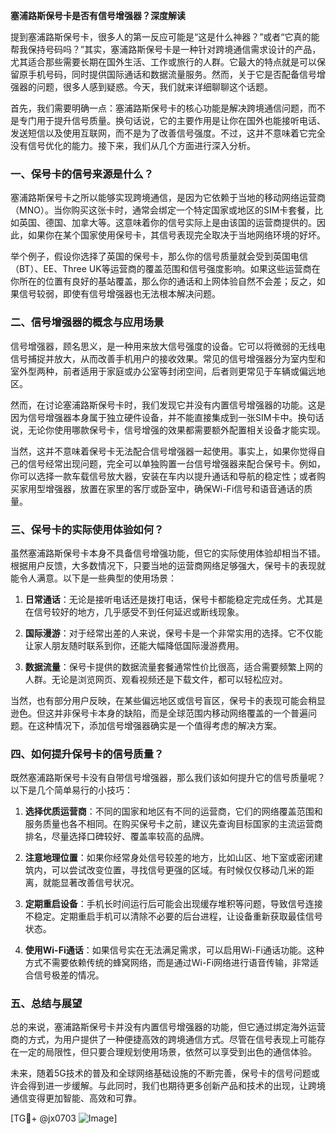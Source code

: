**塞浦路斯保号卡是否有信号增强器？深度解读**

提到塞浦路斯保号卡，很多人的第一反应可能是“这是什么神器？”或者“它真的能帮我保持号码吗？”其实，塞浦路斯保号卡是一种针对跨境通信需求设计的产品，尤其适合那些需要长期在国外生活、工作或旅行的人群。它最大的特点就是可以保留原手机号码，同时提供国际通话和数据流量服务。然而，关于它是否配备信号增强器的问题，很多人感到疑惑。今天，我们就来详细聊聊这个话题。

首先，我们需要明确一点：塞浦路斯保号卡的核心功能是解决跨境通信问题，而不是专门用于提升信号质量。换句话说，它的主要作用是让你在国外也能接听电话、发送短信以及使用互联网，而不是为了改善信号强度。不过，这并不意味着它完全没有信号优化的能力。接下来，我们从几个方面进行深入分析。

### 一、保号卡的信号来源是什么？

塞浦路斯保号卡之所以能够实现跨境通信，是因为它依赖于当地的移动网络运营商（MNO）。当你购买这张卡时，通常会绑定一个特定国家或地区的SIM卡套餐，比如英国、德国、加拿大等。这意味着你的信号实际上是由该国的运营商提供的。因此，如果你在某个国家使用保号卡，其信号表现完全取决于当地网络环境的好坏。

举个例子，假设你选择了英国的保号卡，那么你的信号质量就会受到英国电信（BT）、EE、Three UK等运营商的覆盖范围和信号强度影响。如果这些运营商在你所在的位置有良好的基站覆盖，那么你的通话和上网体验自然不会差；反之，如果信号较弱，即使有信号增强器也无法根本解决问题。

### 二、信号增强器的概念与应用场景

信号增强器，顾名思义，是一种用来放大信号强度的设备。它可以将微弱的无线电信号捕捉并放大，从而改善手机用户的接收效果。常见的信号增强器分为室内型和室外型两种，前者适用于家庭或办公室等封闭空间，后者则更常见于车辆或偏远地区。

然而，在讨论塞浦路斯保号卡时，我们发现它并没有内置信号增强器的功能。这是因为信号增强器本身属于独立硬件设备，并不能直接集成到一张SIM卡中。换句话说，无论你使用哪款保号卡，信号增强的效果都需要额外配置相关设备才能实现。

当然，这并不意味着保号卡无法配合信号增强器一起使用。事实上，如果你觉得自己的信号经常出现问题，完全可以单独购置一台信号增强器来配合保号卡。例如，你可以选择一款车载信号放大器，安装在车内以提升通话和导航的稳定性；或者购买家用型增强器，放置在家里的客厅或卧室中，确保Wi-Fi信号和语音通话的质量。

### 三、保号卡的实际使用体验如何？

虽然塞浦路斯保号卡本身不具备信号增强功能，但它的实际使用体验却相当不错。根据用户反馈，大多数情况下，只要当地的运营商网络足够强大，保号卡的表现就能令人满意。以下是一些典型的使用场景：

1. **日常通话**：无论是接听电话还是拨打电话，保号卡都能稳定完成任务。尤其是在信号较好的地方，几乎感受不到任何延迟或断线现象。
   
2. **国际漫游**：对于经常出差的人来说，保号卡是一个非常实用的选择。它不仅能让家人朋友随时联系到你，还能大幅降低国际漫游费用。
   
3. **数据流量**：保号卡提供的数据流量套餐通常性价比很高，适合需要频繁上网的人群。无论是浏览网页、观看视频还是下载文件，都可以轻松应对。

当然，也有部分用户反映，在某些偏远地区或信号盲区，保号卡的表现可能会稍显逊色。但这并非保号卡本身的缺陷，而是全球范围内移动网络覆盖的一个普遍问题。在这种情况下，添加信号增强器确实是一个值得考虑的解决方案。

### 四、如何提升保号卡的信号质量？

既然塞浦路斯保号卡没有自带信号增强器，那么我们该如何提升它的信号质量呢？以下是几个简单易行的小技巧：

1. **选择优质运营商**：不同的国家和地区有不同的运营商，它们的网络覆盖范围和服务质量也各不相同。在购买保号卡之前，建议先查询目标国家的主流运营商排名，尽量选择口碑较好、覆盖率较高的品牌。
   
2. **注意地理位置**：如果你经常身处信号较差的地方，比如山区、地下室或密闭建筑内，可以尝试改变位置，寻找信号更强的区域。有时候仅仅移动几米的距离，就能显著改善信号状况。
   
3. **定期重启设备**：手机长时间运行后可能会出现缓存堆积等问题，导致信号连接不稳定。定期重启手机可以清除不必要的后台进程，让设备重新获取最佳信号状态。

4. **使用Wi-Fi通话**：如果信号实在无法满足需求，可以启用Wi-Fi通话功能。这种方式不需要依赖传统的蜂窝网络，而是通过Wi-Fi网络进行语音传输，非常适合信号极差的情况。

### 五、总结与展望

总的来说，塞浦路斯保号卡并没有内置信号增强器的功能，但它通过绑定海外运营商的方式，为用户提供了一种便捷高效的跨境通信方式。尽管在信号表现上可能存在一定的局限性，但只要合理规划使用场景，依然可以享受到出色的通信体验。

未来，随着5G技术的普及和全球网络基础设施的不断完善，保号卡的信号问题或许会得到进一步缓解。与此同时，我们也期待更多创新产品和技术的出现，让跨境通信变得更加智能、高效和可靠。

[TG💪+ @jx0703 ![Image](https://github.com/user-attachments/assets/dbca1d08-cadb-493c-b0ec-ad6f7a83f270)]